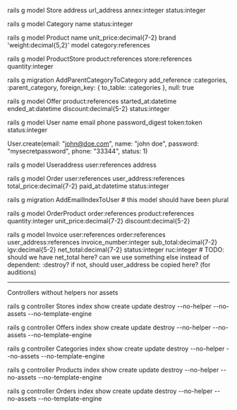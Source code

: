 rails g model Store address url_address annex:integer status:integer

rails g model Category name status:integer

rails g model Product name unit_price:decimal{7-2} brand 'weight:decimal{5,2}' model category:references

rails g model ProductStore product:references store:references quantity:integer

rails g migration AddParentCategoryToCategory
add_reference :categories, :parent_category, foreign_key: { to_table: :categories }, null: true

rails g model Offer product:references started_at:datetime ended_at:datetime discount:decimal{5-2} status:integer

rails g model User name email phone password_digest token:token status:integer

User.create(email: "john@doe.com", name: "john doe", password: "mysecretpassword", phone: "33344", status: 1)

rails g model Useraddress user:references address

rails g model Order user:references user_address:references total_price:decimal{7-2} paid_at:datetime status:integer

rails g migration AddEmailIndexToUser # this model should have been plural

rails g model OrderProduct order:references product:references quantity:integer unit_price:decimal{7-2} discount:decimal{5-2}

rails g model Invoice user:references order:references user_address:references invoice_number:integer sub_total:decimal{7-2} igv:decimal{5-2} net_total:decimal{7-2} status:integer ruc:integer # TODO: should we have net_total here? can we use something else instead of dependent: :destroy? if not, should user_address be copied here? (for auditions)

---

Controllers without helpers nor assets

rails g controller Stores index show create update destroy --no-helper --no-assets --no-template-engine

rails g controller Offers index show create update destroy --no-helper --no-assets --no-template-engine

rails g controller Categories index show create update destroy --no-helper --no-assets --no-template-engine

rails g controller Products index show create update destroy --no-helper --no-assets --no-template-engine

rails g controller Orders index show create update destroy --no-helper --no-assets --no-template-engine
